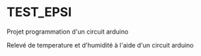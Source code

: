 # TEST_EPSI
Projet programmation d'un circuit arduino

Relevé de temperature et d'humidité à l'aide d'un circuit arduino
